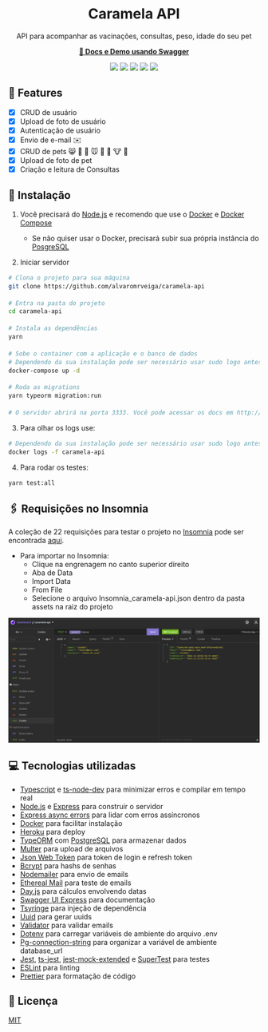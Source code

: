 <h1 align="center">Caramela API</h1>
<p align="center">API para acompanhar as vacinações, consultas, peso, idade do seu pet</p>
<p align="center"><a href="https://caramela-api.herokuapp.com/docs/" target="_blank"><b>🔗 Docs e Demo usando Swagger</b></a></p>

<p align="center"><img src="https://img.shields.io/badge/TypeScript-007ACC?style=for-the-badge&logo=typescript&logoColor=white"/>
  <img src="https://img.shields.io/badge/Node.js-339933?style=for-the-badge&logo=nodedotjs&logoColor=white"/>
  <img src="https://img.shields.io/badge/Express.js-000000?style=for-the-badge&logo=express&logoColor=white"/>
  <img src="https://img.shields.io/badge/Docker-2CA5E0?style=for-the-badge&logo=docker&logoColor=white"/>
  <img src="https://img.shields.io/badge/Heroku-430098?style=for-the-badge&logo=heroku&logoColor=white"/></p>

## 📌 Features
- [x] CRUD de usuário
- [x] Upload de foto de usuário
- [x] Autenticação de usuário
- [x] Envio de e-mail ✉️
- [x] CRUD de pets 😸 🐶 🐹 🐭 🐰 🐴 🐮 🐷
- [x] Upload de foto de pet 
- [x] Criação e leitura de Consultas

## 🔧 Instalação

1. Você precisará do [Node.js](https://nodejs.org/en/) e recomendo que use o [Docker](https://docs.docker.com/get-docker/) e [Docker Compose](https://docs.docker.com/compose/install/)
    - Se não quiser usar o Docker, precisará subir sua própria instância do [PosgreSQL](https://www.postgresql.org/)

1. Iniciar servidor
```bash
# Clona o projeto para sua máquina
git clone https://github.com/alvaromrveiga/caramela-api

# Entra na pasta do projeto
cd caramela-api

# Instala as dependências
yarn

# Sobe o container com a aplicação e o banco de dados
# Dependendo da sua instalação pode ser necessário usar sudo logo antes do comando abaixo
docker-compose up -d

# Roda as migrations
yarn typeorm migration:run

# O servidor abrirá na porta 3333. Você pode acessar os docs em http://localhost:3333/docs/
```

3. Para olhar os logs use:
```bash
# Dependendo da sua instalação pode ser necessário usar sudo logo antes do comando abaixo
docker logs -f caramela-api
```

4. Para rodar os testes:
```bash
yarn test:all
```

## 🖇️ Requisições no Insomnia
A coleção de 22 requisições para testar o projeto no [Insomnia](https://insomnia.rest/download) pode ser encontrada [aqui](https://github.com/alvaromrveiga/caramela-api/blob/main/assets/Insomnia_caramela-api.json). 
  - Para importar no Insomnia:
    - Clique na engrenagem no canto superior direito
    - Aba de Data 
    - Import Data
    - From File
    - Selecione o arquivo Insomnia_caramela-api.json dentro da pasta assets na raiz do projeto

![Insomnia requests](https://github.com/alvaromrveiga/caramela-api/blob/main/assets/Screenshot_Insomnia_caramela-api.png)

## 💻 Tecnologias utilizadas
- [Typescript](https://www.typescriptlang.org/) e [ts-node-dev](https://github.com/wclr/ts-node-dev) para minimizar erros e compilar em tempo real
- [Node.js](https://nodejs.org/en/) e [Express](https://expressjs.com/) para construir o servidor
- [Express async errors](https://github.com/davidbanham/express-async-errors) para lidar com erros assíncronos
- [Docker](https://www.docker.com/) para facilitar instalação
- [Heroku](https://www.heroku.com/) para deploy
- [TypeORM](https://typeorm.io/#/) com [PostgreSQL](https://www.postgresql.org/) para armazenar dados
- [Multer](https://www.npmjs.com/package/multer) para upload de arquivos
- [Json Web Token](https://jwt.io/) para token de login e refresh token
- [Bcrypt](https://github.com/kelektiv/node.bcrypt.js) para hashs de senhas
- [Nodemailer](https://nodemailer.com/about/) para envio de emails
- [Ethereal Mail](https://ethereal.email/) para teste de emails
- [Day.js](https://day.js.org/) para cálculos envolvendo datas
- [Swagger UI Express](https://github.com/scottie1984/swagger-ui-express) para documentação
- [Tsyringe](https://github.com/microsoft/tsyringe) para injeção de dependência
- [Uuid](https://github.com/uuidjs/uuid) para gerar uuids
- [Validator](https://github.com/validatorjs/validator.js) para validar emails
- [Dotenv](https://github.com/motdotla/dotenv) para carregar variáveis de ambiente do arquivo .env
- [Pg-connection-string](https://www.npmjs.com/package/pg-connection-string) para organizar a variável de ambiente database_url
- [Jest](https://jestjs.io/), [ts-jest](https://github.com/kulshekhar/ts-jest), [jest-mock-extended](https://github.com/marchaos/jest-mock-extended) e [SuperTest](https://github.com/visionmedia/supertest) para testes
- [ESLint](https://eslint.org/) para linting
- [Prettier](https://prettier.io/) para formatação de código

## 📄 Licença
[MIT](https://github.com/alvaromrveiga/caramela-api/blob/main/LICENSE)

